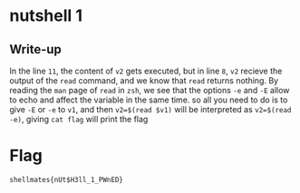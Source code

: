 # nutshell 1

## Write-up

In the line `11`, the content of `v2` gets executed, but in line `8`, `v2` recieve the output of the `read` command, and we know that `read` returns nothing.
By reading the `man` page of `read` in `zsh`, we see that the options `-e` and `-E` allow to echo and affect the variable in the same time.
so all you need to do is to give `-E` or `-e` to `v1`, and then `v2=$(read $v1)` will be interpreted as `v2=$(read -e)`, giving  `cat flag` will print the flag 

# Flag

`shellmates{nUt$H3ll_1_PWnED}`

